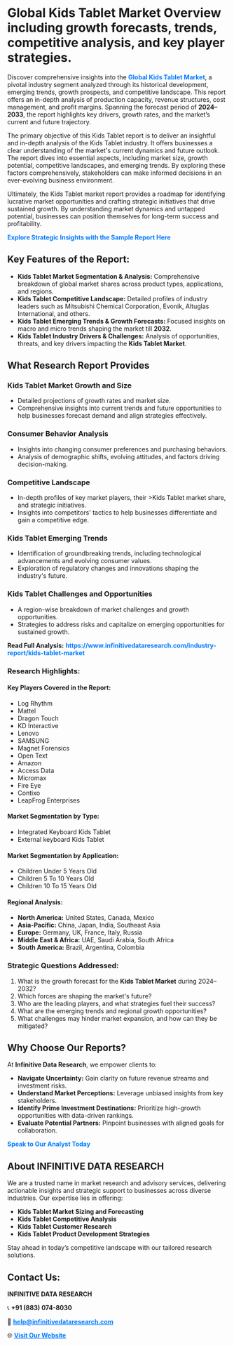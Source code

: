 <h1>Global Kids Tablet Market Overview including growth forecasts, trends, competitive analysis, and key player strategies.</h1>
<p>
Discover comprehensive insights into the 
<a href="https://www.infinitivedataresearch.com/industry-report/kids-tablet-market" rel="dofollow" style="color: #007BFF; text-decoration: none;"><strong>Global Kids Tablet Market</strong></a>, a pivotal industry segment analyzed through its historical development, emerging trends, growth prospects, and competitive landscape. This report offers an in-depth analysis of production capacity, revenue structures, cost management, and profit margins. Spanning the forecast period of <strong>2024–2033</strong>, the report highlights key drivers, growth rates, and the market’s current and future trajectory.
</p>
<p>
The primary objective of this Kids Tablet report is to deliver an insightful and in-depth analysis of the Kids Tablet industry. It offers businesses a clear understanding of the market's current dynamics and future outlook. The report dives into essential aspects, including market size, growth potential, competitive landscapes, and emerging trends. By exploring these factors comprehensively, stakeholders can make informed decisions in an ever-evolving business environment.
</p>
<p>
Ultimately, the Kids Tablet market report provides a roadmap for identifying lucrative market opportunities and crafting strategic initiatives that drive sustained growth. By understanding market dynamics and untapped potential, businesses can position themselves for long-term success and profitability.
</p>
<p>
<a href="https://www.infinitivedataresearch.com/request-sample/reportId=106411" style="color: #007BFF; text-decoration: none;"><strong>Explore Strategic Insights with the Sample Report Here</strong></a>
</p>

<h2>Key Features of the Report:</h2>
<ul>
<li><strong>Kids Tablet Market Segmentation & Analysis:</strong> Comprehensive breakdown of global market shares across product types, applications, and regions.</li>
<li><strong>Kids Tablet Competitive Landscape:</strong> Detailed profiles of industry leaders such as Mitsubishi Chemical Corporation, Evonik, Altuglas International, and others.</li>
<li><strong>Kids Tablet Emerging Trends & Growth Forecasts:</strong> Focused insights on macro and micro trends shaping the market till <strong>2032</strong>.</li>
<li><strong>Kids Tablet Industry Drivers & Challenges:</strong> Analysis of opportunities, threats, and key drivers impacting the <strong>Kids Tablet Market</strong>.</li>
</ul>

<h2>What Research Report Provides</h2>
<h3>Kids Tablet Market Growth and Size</h3>
<ul>
<li>Detailed projections of growth rates and market size.</li>
<li>Comprehensive insights into current trends and future opportunities to help businesses forecast demand and align strategies effectively.</li>
</ul>

<h3>Consumer Behavior Analysis</h3>
<ul>
<li>Insights into changing consumer preferences and purchasing behaviors.</li>
<li>Analysis of demographic shifts, evolving attitudes, and factors driving decision-making.</li>
</ul>

<h3>Competitive Landscape</h3>
<ul>
<li>In-depth profiles of key market players, their >Kids Tablet market share, and strategic initiatives.</li>
<li>Insights into competitors' tactics to help businesses differentiate and gain a competitive edge.</li>
</ul>

<h3>Kids Tablet Emerging Trends</h3>
<ul>
<li>Identification of groundbreaking trends, including technological advancements and evolving consumer values.</li>
<li>Exploration of regulatory changes and innovations shaping the industry's future.</li>
</ul>

<h3>Kids Tablet Challenges and Opportunities</h3>
<ul>
<li>A region-wise breakdown of market challenges and growth opportunities.</li>
<li>Strategies to address risks and capitalize on emerging opportunities for sustained growth.</li>
</ul>
<p><strong>Read Full Analysis:</strong> <a href="https://www.infinitivedataresearch.com/industry-report/kids-tablet-market" rel="dofollow" style="color: #007BFF; text-decoration: none;"><strong>https://www.infinitivedataresearch.com/industry-report/kids-tablet-market</strong></a></p>
<h3>Research Highlights:</h3>
<h4>Key Players Covered in the Report:</h4>
<ul><li>Log Rhythm</li><li>Mattel</li><li>Dragon Touch</li><li>KD Interactive</li><li>Lenovo</li><li>SAMSUNG</li><li>Magnet Forensics</li><li>Open Text</li><li>Amazon</li><li>Access Data</li><li>Micromax</li><li>Fire Eye</li><li>Contixo</li><li>LeapFrog Enterprises</li></ul>
<h4>Market Segmentation by Type:</h4>
<ul><li>Integrated Keyboard Kids Tablet</li><li>External keyboard Kids Tablet</li></ul>
<h4>Market Segmentation by Application:</h4>
<ul><li>Children Under 5 Years Old</li><li>Children 5 To 10 Years Old</li><li>Children 10 To 15 Years Old</li></ul>

<h4>Regional Analysis:</h4>
<ul>
<li><strong>North America:</strong> United States, Canada, Mexico</li>
<li><strong>Asia-Pacific:</strong> China, Japan, India, Southeast Asia</li>
<li><strong>Europe:</strong> Germany, UK, France, Italy, Russia</li>
<li><strong>Middle East & Africa:</strong> UAE, Saudi Arabia, South Africa</li>
<li><strong>South America:</strong> Brazil, Argentina, Colombia</li>
</ul>

<h3>Strategic Questions Addressed:</h3>
<ol>
<li>What is the growth forecast for the <strong>Kids Tablet Market</strong> during 2024–2032?</li>
<li>Which forces are shaping the market's future?</li>
<li>Who are the leading players, and what strategies fuel their success?</li>
<li>What are the emerging trends and regional growth opportunities?</li>
<li>What challenges may hinder market expansion, and how can they be mitigated?</li>
</ol>

<h2>Why Choose Our Reports?</h2>
<p>At <strong>Infinitive Data Research</strong>, we empower clients to:</p>
<ul>
<li><strong>Navigate Uncertainty:</strong> Gain clarity on future revenue streams and investment risks.</li>
<li><strong>Understand Market Perceptions:</strong> Leverage unbiased insights from key stakeholders.</li>
<li><strong>Identify Prime Investment Destinations:</strong> Prioritize high-growth opportunities with data-driven rankings.</li>
<li><strong>Evaluate Potential Partners:</strong> Pinpoint businesses with aligned goals for collaboration.</li>
</ul>
<p><a href="https://www.infinitivedataresearch.com/industry-report/kids-tablet-market" rel="dofollow" style="color: #007BFF; text-decoration: none;"><strong>Speak to Our Analyst Today</strong></a></p>

<h2>About INFINITIVE DATA RESEARCH</h2>
<p>We are a trusted name in market research and advisory services, delivering actionable insights and strategic support to businesses across diverse industries. Our expertise lies in offering:</p>
<ul>
<li><strong>Kids Tablet Market Sizing and Forecasting</strong></li>
<li><strong>Kids Tablet Competitive Analysis</strong></li>
<li><strong>Kids Tablet Customer Research</strong></li>
<li><strong>Kids Tablet Product Development Strategies</strong></li>
</ul>
<p>Stay ahead in today’s competitive landscape with our tailored research solutions.</p>

<h2>Contact Us:</h2>
<p><strong>INFINITIVE DATA RESEARCH</strong></p>
<p>📞 <strong>+91 (883) 074-8030</strong></p>
<p>📧 <strong><a href="mailto:help@infinitivedataresearch.com" style="color: #007BFF;">help@infinitivedataresearch.com</a></strong></p>
<p>🌐 <strong><a href="https://www.infinitivedataresearch.com" rel="dofollow" style="color: #007BFF;">Visit Our Website</a></strong></p>